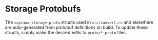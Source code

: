 # Storage Protobufs

The `suprana-storage-proto` structs used in `src/convert.rs` and elsewhere are
auto-generated from protobuf definitions on build. To update these structs,
simply make the desired edits to `proto/*.proto` files.
